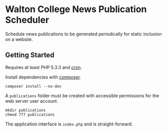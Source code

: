 # Walton College News Publication Scheduler

Schedule news publications to be generated periodically for static inclusion
on a website.

## Getting Started

Requires at least PHP 5.3.3 and [cron][2].

Install dependencies with [composer][1].

    composer install --no-dev

A `publications` folder must be created with accessible permissions for the
web server user account.

    mkdir publications
    chmod 777 publications

The application interface is `index.php` and is straight-forward.

[1]:https://getcomposer.org/
[2]:https://en.wikipedia.org/wiki/Cron
